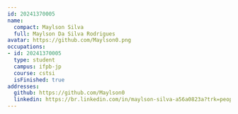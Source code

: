 ```yaml
---
id: 20241370005
name:
  compact: Maylson Silva
  full: Maylson Da Silva Rodrigues
avatar: https://github.com/Maylson0.png
occupations:
- id: 20241370005
  type: student
  campus: ifpb-jp
  course: cstsi
  isFinished: true
addresses:
  github: https://github.com/Maylson0
  linkedin: https://br.linkedin.com/in/maylson-silva-a56a0823a?trk=people-guest_people_search-card
---
```

